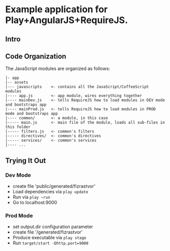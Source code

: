 # Example application for Play+AngularJS+RequireJS.

## Intro

## Code Organization

The JavaScript modules are organized as follows:

    |- app
    |-- assets
    |--- javascripts    <- contains all the JavaScript/CoffeeScript modules
    |---- app.js        <- app module, wires everything together
    |---- mainDev.js    <- tells RequireJS how to load modules in DEV mode and bootstraps app
    |---- mainProd.js   <- tells RequireJS how to load modules in PROD mode and bootstraps app
    |---- common/       <- a module, in this case
    |----- main.js      <- main file of the module, loads all sub-files in this folder
    |----- filters.js   <- common's filters
    |----- directives/  <- common's directives
    |----- services/    <- common's services
    |---- ...


## Trying It Out

### Dev Mode

* create file 'public/generated/fizrastvor'
* Load dependencies via `play update`
* Run via `play ~run`
* Go to localhost:9000

### Prod Mode

* set output.dir configuration parameter
* create file '<output-dir>/generated/fizrastvor'
* Produce executable via `play stage`
* Run `target/start -Dhttp.port=9000`

